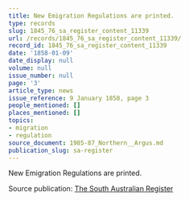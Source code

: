 ```yaml
---
title: New Emigration Regulations are printed.
type: records
slug: 1845_76_sa_register_content_11339
url: /records/1845_76_sa_register_content_11339/
record_id: 1845_76_sa_register_content_11339
date: '1858-01-09'
date_display: null
volume: null
issue_number: null
page: '3'
article_type: news
issue_reference: 9 January 1858, page 3
people_mentioned: []
places_mentioned: []
topics:
- migration
- regulation
source_document: 1985-87_Northern__Argus.md
publication_slug: sa-register
---
```


New Emigration Regulations are printed.

Source publication: [The South Australian Register](/publications/sa-register/)
